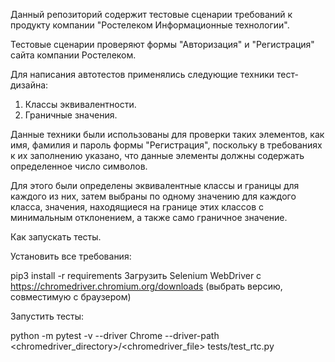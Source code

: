 Данный репозиторий содержит тестовые сценарии требований к продукту компании "Ростелеком Информационные технологии". 

Тестовые сценарии проверяют формы "Авторизация" и "Регистрация" сайта компании Ростелеком.

Для написания автотестов применялись следующие техники тест-дизайна:
1. Классы эквивалентности. 
2. Граничные значения.

Данные техники были использованы для проверки таких элементов, как имя, фамилия и пароль формы "Регистрация", поскольку в требованиях к их заполнению указано, что данные элементы должны содержать определенное число символов.

Для этого были определены эквивалентные классы и границы для каждого из них, затем выбраны по одному значению для каждого класса, значения, находящиеся на границе этих классов с минимальным отклонением, а также само граничное значение. 

Как запускать тесты.

Установить все требования:

pip3 install -r requirements
Загрузить Selenium WebDriver с https://chromedriver.chromium.org/downloads (выбрать версию, совместимую с браузером)

Запустить тесты:

python -m pytest -v --driver Chrome --driver-path <chromedriver_directory>/<chromedriver_file> tests/test_rtc.py
